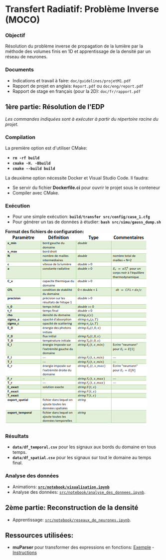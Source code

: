 # Transfert Radiatif: Problème Inverse (MOCO)

### Objectif
Résolution du problème inverse de propagation de la lumière par la méthode des volumes finis en 1D et apprentissage de la densité par un réseau de neurones.

### Documents
- Indications et travail à faire: `doc/guidelines/projetM1.pdf`  
- Rapport de projet en anglais: `Report.pdf` ou `doc/eng/report.pdf`  
- Rapport de stage en français (pour la 2D): `doc/fr/rapport.pdf`  

## __1ère partie: Résolution de l'EDP__    
_Les commandes indiquées sont à exécuter à partir du répertoire racine du projet._

### Compilation
La première option est d'utiliser CMake:   
- __`rm -rf build`__
- __`cmake -H. -Bbuild`__  
- __`cmake --build build`__  

La deuxième option nécessite Docker et Visual Studio Code. Il faudra:  
- Se servir du fichier __Dockerfile.ci__ pour ouvrir le projet sous le conteneur   
- Compiler avec CMake.    


### Exécution
- Pour une simple exécution: __`build/transfer src/config/case_1.cfg`__
- Pour générer un tas de données à étudier: __`bash src/simu/gauss_dump.sh`__ 

__Format des fichiers de configuration:__  
![Instructions for configuration](data/img/config.png)

### Résultats
- __`data/df_temporal.csv`__ pour les signaux aux bords du domaine en tous temps.
- __`data/df_spatial.csv`__ pour les signaux sur tout le domaine au temps final.

### Analyse des données
- Animations: [__`src/notebook/visualisation.ipynb`__](https://github.com/desmond-rn/projet-inverse/blob/master/src/notebook/visualisation.ipynb)
- Analyse des données: [`src/notebook/analyse_des_donnees.ipynb`](https://github.com/desmond-rn/projet-inverse/blob/master/src/notebook/analyse_des_donnees.ipynb).  

## __2ème partie: Reconstruction de la densité__   
- Apprentissage: [`src/notebook/reseaux_de_neurones.ipynb`](https://github.com/desmond-rn/projet-inverse/blob/master/src/notebook/Apprentissage.ipynb).

## Ressources utilisées:
- __muParser__ pour transformer des expressions en fonctions: [Exemple](https://beltoforion.de/article.php?a=muparser&s=idExample#idExample) - [Instructions](https://beltoforion.de/article.php?a=muparser&p=building)
